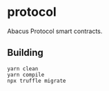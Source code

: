 # protocol

Abacus Protocol smart contracts.

## Building

```
yarn clean
yarn compile
npx truffle migrate
```